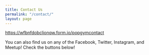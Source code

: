 ```yaml
---
title: Contact Us
permalink: "/contact/"
layout: page
---
```


https://wfbnfdobclionqw.form.io/popgymcontact


You can also find us on any of the Facebook, Twitter, Instagram, and Meetup! Check the buttons below!

